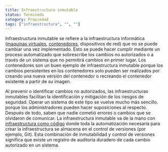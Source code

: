 ```yaml
---
title: Infraestructura inmutable
status: Terminada
category: Propiedad
tags: ["infraestructura", "", ""]
---
```


Infraestructura inmutable se refiere a la infraestructura informática 
([maquinas virtuales](/virtual-machine/), [contenedores](/container/), dispositivos de red) 
que no se puede cambiar una vez implementado. 
Esto se puede hacer cumplir mediante un proceso automatizado que sobrescribe los cambios no autorizados o
a través de un sistema que no permitirá cambios en primer lugar.
Los contenedores son un buen ejemplo de infraestructura inmutable
porque los cambios persistentes en los contenedores solo pueden ser realizados por
creando una nueva versión del contenedor o recreando el contenedor existente a partir de su imagen.

Al prevenir o identificar cambios no autorizados,
las infraestructuras inmutables facilitan la identificación y mitigación de los riesgos de seguridad.
Operar un sistema de este tipo se vuelve mucho más sencillo.
porque los administradores pueden hacer suposiciones al respecto.
Después de todo, saben que nadie cometió errores o cambios que se olvidaron de comunicar.
La infraestructura inmutable va de la mano con [infraestructura como código](/infrastructure-as-code/) 
donde toda la automatización necesaria para crear la infraestructura se almacena en el control de versiones (por ejemplo, Git).
Esta combinación de inmutabilidad y control de versiones significa que
existe un registro de auditoría duradero de cada cambio autorizado en un sistema.
